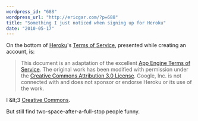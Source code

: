 ```yaml
---
wordpress_id: "688"
wordpress_url: "http://ericgar.com/?p=688"
title: "Something I just noticed when signing up for Heroku"
date: "2010-05-17"
---
```

On the bottom of [Heroku]'s [Terms of Service][tos], presented while
creating an account, is:

[heroku]: http://heroku.com
[tos]: http://legal.heroku.com/tos

> This document is an adaptation of the excellent [App Engine Terms
> of Service][appengine].  The original work has been modified with
> permission under the [Creative Commons Attribution 3.0 License][cc].
> Google, Inc. is not connected with and does not sponsor or endorse
> Heroku or its use of the work.

[appengine]: http://code.google.com/appengine/terms.html
[cc]: http://creativecommons.org/licenses/by/3.0/

I &amp;lt;3 [Creative Commons].

[creative commons]: http://creativecommons.org

But still find two-space-after-a-full-stop people funny.

